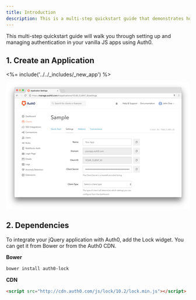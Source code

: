 ```yaml
---
title: Introduction
description: This is a multi-step quickstart guide that demonstrates how to setup and manage authentication in your JavaScript app using Auth0
---
```


This multi-step quickstart guide will walk you through setting up and managing authentication in your vanilla JS apps using Auth0.

## 1. Create an Application

<%= include('../../_includes/_new_app') %>

![App Dashboard](/media/articles/angularjs/app_dashboard.png)

## 2. Dependencies

To integrate your jQuery application with Auth0, add the Lock widget. You can get it from Bower or from the Auth0 CDN.

**Bower**

```bash
bower install auth0-lock
```

**CDN**

```html
<script src="http://cdn.auth0.com/js/lock/10.2/lock.min.js"></script>
```
